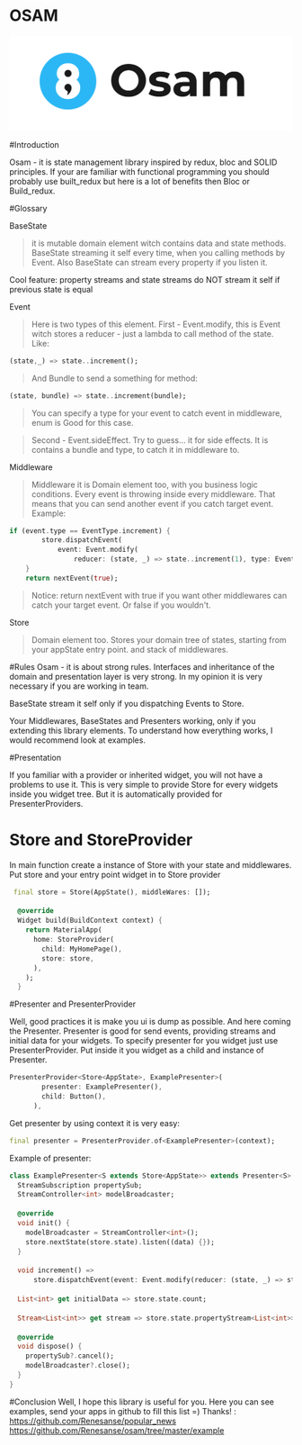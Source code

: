 # OSAM
![GitHub Logo](images/logo2.jpg)

#Introduction

Osam - it is state management library inspired by redux, bloc and SOLID principles.
If your are familiar with functional programming you should probably use built_redux but here is a lot of benefits
then Bloc or Build_redux.

#Glossary

BaseState
> it is mutable domain element witch contains data and state methods. BaseState streaming it self every
time, when you calling methods by Event. Also BaseState can stream every property if you listen it.

Cool feature: property streams and state streams do NOT stream it self if previous state is equal

Event
> Here is two types of this element. First - Event.modify, this is Event witch stores a reducer - just a lambda to 
>call method of the state. Like:
```dart
(state,_) => state..increment();
```
>And Bundle to send a something for method:
```dart
(state, bundle) => state..increment(bundle);
```
>You can specify a type for your event to catch event in middleware, enum is Good for this case.

>Second - Event.sideEffect. Try to guess... it for side effects. It is contains a bundle and type, to catch it
> in middleware to.

Middleware
> Middleware it is Domain element too, with you business logic conditions.
> Every event is throwing inside every middleware. That means that you can send another event if you catch target event.
>Example:
```dart
if (event.type == EventType.increment) {
        store.dispatchEvent(
            event: Event.modify(
                reducer: (state, _) => state..increment(1), type: EventType.increment));
    }
    return nextEvent(true);
```
> Notice: return nextEvent with true if you want other middlewares can catch your target event. Or false if you
> wouldn't.

Store

>Domain element too. Stores your domain tree of states, starting from your appState entry point.
>and stack of middlewares.

#Rules
Osam - it is about strong rules. Interfaces and inheritance of the domain and presentation layer is very strong.
In my opinion it is very necessary if you are working in team.

BaseState stream it self only if you dispatching Events to Store.

Your Middlewares, BaseStates and Presenters working, only if you extending this library elements.
To understand how everything works, I would recommend look at examples.

#Presentation

If you familiar with a provider or inherited widget, you will not have a problems to use it.
This is very simple to provide Store for every widgets inside you widget tree. But it is automatically provided for 
PresenterProviders.

# Store and StoreProvider
In main function create a instance of Store with your state and middlewares. Put store and your entry point widget
in to Store provider
```dart
 final store = Store(AppState(), middleWares: []);

  @override
  Widget build(BuildContext context) {
    return MaterialApp(
      home: StoreProvider(
        child: MyHomePage(),
        store: store,
      ),
    );
  }
```
#Presenter and PresenterProvider

Well, good practices it is make you ui is dump as possible. And here coming the Presenter. Presenter is good for send
events, providing streams and initial data for your widgets.
To specify presenter for you widget just use PresenterProvider. Put inside it you widget as a child and instance of
Presenter.

```dart
PresenterProvider<Store<AppState>, ExamplePresenter>(
        presenter: ExamplePresenter(),
        child: Button(),
      ),
```
Get presenter by using context it is very easy:
```dart
final presenter = PresenterProvider.of<ExamplePresenter>(context);
```

Example of presenter:
```dart
class ExamplePresenter<S extends Store<AppState>> extends Presenter<S> {
  StreamSubscription propertySub;
  StreamController<int> modelBroadcaster;

  @override
  void init() {
    modelBroadcaster = StreamController<int>();
    store.nextState(store.state).listen((data) {});
  }

  void increment() =>
      store.dispatchEvent(event: Event.modify(reducer: (state, _) => state..increment(1)));

  List<int> get initialData => store.state.count;

  Stream<List<int>> get stream => store.state.propertyStream<List<int>>((state) => state.count);

  @override
  void dispose() {
    propertySub?.cancel();
    modelBroadcaster?.close();
  }
}
```
#Conclusion
Well, I hope this library is useful for you. Here you can see examples, send your apps in github to fill this list
 =) Thanks! :
 https://github.com/Renesanse/popular_news
 https://github.com/Renesanse/osam/tree/master/example
